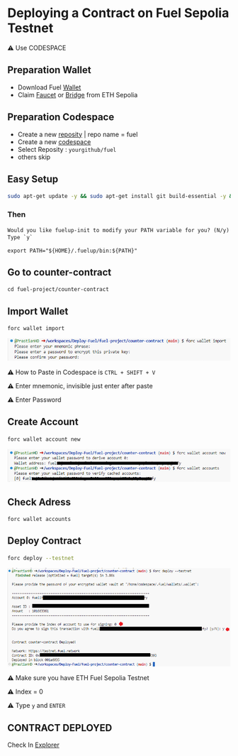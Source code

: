 # Deploying a Contract on Fuel Sepolia Testnet

⚠︎ Use CODESPACE

## Preparation Wallet
- Download Fuel [Wallet](https://chromewebstore.google.com/detail/fuel-wallet/dldjpboieedgcmpkchcjcbijingjcgok)
- Claim [Faucet](https://faucet-testnet.fuel.network/) or [Bridge](https://app.fuel.network/bridge?from=eth&to=fuel) from ETH Sepolia

## Preparation Codespace
- Create a new [reposity](https://github.com/new) | repo name = fuel
- Create a new [codespace](https://github.com/codespaces/new) 
- Select Reposity : `yourgithub/fuel`
- others skip

## Easy Setup

```bash
sudo apt-get update -y && sudo apt-get install git build-essential -y && git clone https://github.com/PrastianHD/Deploy-Fuel.git && cd Deploy-Fuel && chmod ug+x *.sh && ./setup.sh
```
### Then
    Would you like fuelup-init to modify your PATH variable for you? (N/y) Type `y`
```
export PATH="${HOME}/.fuelup/bin:${PATH}"
```
## Go to counter-contract
```
cd fuel-project/counter-contract
```

## Import Wallet
```bash
forc wallet import
```
![logo](img/forc-wallet-import.png)

⚠︎ How to Paste in Codespace is `CTRL + SHIFT + V`

⚠︎ Enter mnemonic, invisible just enter after paste

⚠︎ Enter Password

## Create Account
```bash
forc wallet account new
```
![logo](img/forc-wallet-accounts.png)

## Check Adress
```
forc wallet accounts
```

## Deploy Contract
```bash
forc deploy --testnet
```
![logo](img/forc-deploy.png)

⚠︎ Make sure you have ETH Fuel Sepolia Testnet

⚠︎ Index = 0

⚠︎ Type `y` and `ENTER`

## CONTRACT DEPLOYED

Check In [Explorer](https://app.fuel.network/)
